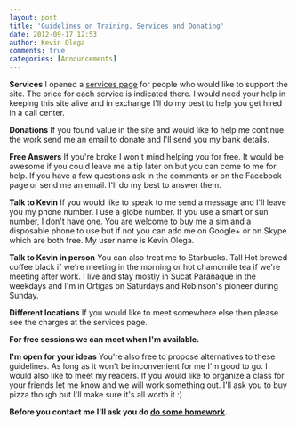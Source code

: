 ```yaml
---
layout: post
title: 'Guidelines on Training, Services and Donating'
date: 2012-09-17 12:53
author: Kevin Olega
comments: true
categories: [Announcements]
---
```

<strong>Services</strong>
I opened a <a href="http://callcentertrainingtips.com/services/">services page</a> for people who would like to support the site. The price for each service is indicated there. I would need your help in keeping this site alive and in exchange I'll do my best to help you get hired in a call center.

<strong>Donations</strong>
If you found value in the site and would like to help me continue the work send me an email to donate and I'll send you my bank details.

<strong>Free Answers</strong>
If you're broke I won't mind helping you for free. It would be awesome if you could leave me a tip later on but you can come to me for help. If you have a few questions ask in the comments or on the Facebook page or send me an email. I'll do my best to answer them.

<strong>Talk to Kevin</strong>
If you would like to speak to me send a message and I'll leave you my phone number. I use a globe number. If you use a smart or sun number, I don't have one. You are welcome to buy me a sim and a disposable phone to use but if not you can add me on Google+ or on Skype which are both free. My user name is Kevin Olega.

<strong>Talk to Kevin in person</strong>
You can also treat me to Starbucks. Tall Hot brewed coffee black if we're meeting in the morning or hot chamomile tea if we're meeting after work. I live and stay mostly in Sucat Parañaque in the weekdays and I'm in Ortigas  on Saturdays and Robinson's pioneer during Sunday.

<strong>Different locations</strong>
If you would like to meet somewhere else then please see the charges at the services page.

<strong>For free sessions we can meet when I'm available. </strong>

<strong>I'm open for your ideas</strong>
You're also free to propose alternatives to these guidelines. As long as it won't be inconvenient for me I'm good to go. I would also like to meet my readers. If you would like to organize a class for your friends let me know and we will work something out. I'll ask you to buy pizza though but I'll make sure it's all worth it :)

<strong>Before you contact me I'll ask you do <a href="http://callcentertrainingtips.com/call-center-job-interview-preparation-questions//">do some homework</a>. </strong>
